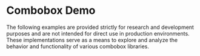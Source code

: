 # Combobox Demo

The following examples are provided strictly for research and
development purposes and are not intended for direct use in production
environments. These implementations serve as a means to explore and
analyze the behavior and functionality of various combobox libraries.
